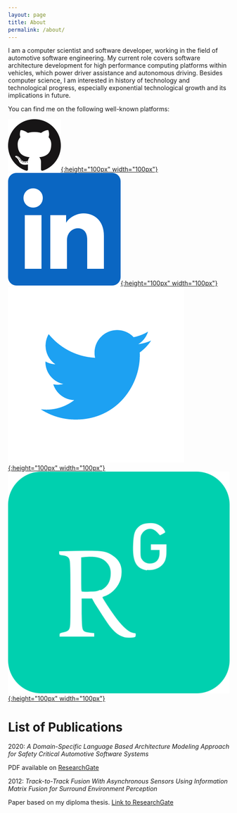 ```yaml
---
layout: page
title: About
permalink: /about/
---
```


I am a computer scientist and software developer, working in the field of automotive software engineering. My current role covers software architecture development for high performance computing platforms within vehicles, which power driver assistance and autonomous driving. Besides computer science, I am interested in history of technology and technological progress, especially exponential technological growth and its implications in future.

You can find me on the following well-known platforms:

[![Github](/assets/gh.png){:height="100px" width="100px"}](https://www.github.com/sscit)
[![LinkedIn](/assets/linkedin.png){:height="100px" width="100px"}](https://de.linkedin.com/in/stefan-schlichth%C3%A4rle-87913489)
[![Twitter](/assets/twitter.png){:height="100px" width="100px"}](https://www.twitter.com/sscit)
[![Twitter](/assets/rg.png){:height="100px" width="100px"}](https://www.researchgate.net/profile/Stefan-Schlichthaerle)


# List of Publications

2020:
_A Domain-Specific Language Based Architecture Modeling Approach for Safety Critical Automotive Software Systems_

PDF available on [ResearchGate](https://www.researchgate.net/publication/339442213_A_Domain-Specific_Language_Based_Architecture_Modeling_Approach_for_Safety_Critical_Automotive_Software_Systems)

2012:
_Track-to-Track Fusion With Asynchronous Sensors Using Information Matrix Fusion for Surround Environment Perception_

Paper based on my diploma thesis. [Link to ResearchGate](https://www.researchgate.net/publication/260357136_Track-to-Track_Fusion_With_Asynchronous_Sensors_Using_Information_Matrix_Fusion_for_Surround_Environment_Perception)
